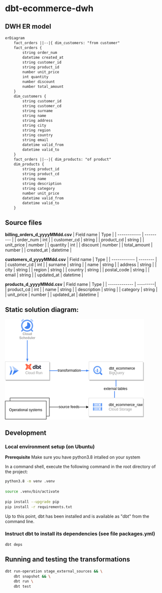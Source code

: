 # dbt-ecommerce-dwh

## DWH ER model
```mermaid
erDiagram
    fact_orders ||--|{ dim_customers: "from customer"
    fact_orders {
        string order_num
        datetime created_at
        string customer_id
        string product_id
        number unit_price
        int quantity
        number discount
        number total_amount
    }
    dim_customers {
        string customer_id
        string customer_cd
        string surname
        string name
        string address
        string city
        string region
        string country
        string email
        datetime valid_from
        datetime valid_to
    }
    fact_orders ||--|{ dim_products: "of product"
    dim_products {
        string product_id
        string product_cd
        string name
        string description
        string category
        number unit_price
        datetime valid_from
        datetime valid_to
    }
```
## Source files
**billing_orders_d_yyyyMMdd.csv**
| Field name   | Type      |
| ------------ | --------- |
| order_num    | int       |
| customer_cd  | string    |
| product_cd   | string    |
| unit_price   | number    |
| quantity     | int       |
| discount     | number    |
| total_amount | number    |
| created_at   | datetime  |

**customers_d_yyyyMMdd.csv**
| Field name   | Type     |
| ------------ | -------- |
| customer_cd  | int      |
| surname      | string   |
| name         | string   |
| address      | string   |
| city         | string   |
| region       | string   |
| country      | string   |
| postal_code  | string   |
| email        | string   |
| updated_at   | datetime |

**products_d_yyyyMMdd.csv**
| Field name    | Type     |
| ------------- | ---------|
| product_cd    | int      |
| name          | string   |
| description   | string   |
| category      | string   |
| unit_price    | number   |
| updated_at    | datetime |

## Static solution diagram:
![Static solution diagram](docs/Solution_diagram.drawio.png "a title")

## Development

### Local environment setup (on Ubuntu)

**Prerequisite** Make sure you have python3.8 intalled on your system

In a command shell, execute the following command in the root directory of the project:
```bash
python3.8 -m venv .venv

source .venv/bin/activate

pip install --upgrade pip
pip install -r requirements.txt
```

Up to this point, dbt has been installed and is available as "dbt" from the command line.

### Instruct dbt to install its dependencies (see file packages.yml)
```
dbt deps
```

## Running and testing the transformations
```bash
dbt run-operation stage_external_sources && \
    dbt snapshot && \
    dbt run \
    dbt test
```